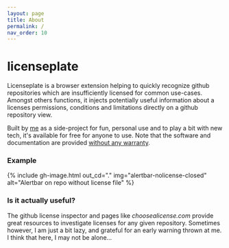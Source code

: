 ```yaml
---
layout: page
title: About
permalink: /
nav_order: 10
---
```


# licenseplate

Licenseplate is a browser extension helping to quickly recognize github repositories
which are insufficiently licensed for common use-cases.
Amongst others functions, it injects potentially useful information about a licenses
permissions, conditions and limitations directly on a github repository view.

Built by [me](https://mweiss.ch) as a side-project for fun, personal use and to play a bit with new tech, 
it's available for free for anyone to use. 
Note that the software and documentation are provided [without any warranty](./legal).

### Example
{% include gh-image.html 
    out_cd="."
    img="alertbar-nolicense-closed" 
    alt="Alertbar on repo without license file"
%}

### Is it actually useful?

The github license inspector and pages like *choosealicense.com* 
provide great resources to investigate licenses 
for any given repository.
Sometimes however, I am just a bit lazy, 
and grateful for an early warning thrown at me.
I think that here, I may not be alone...
